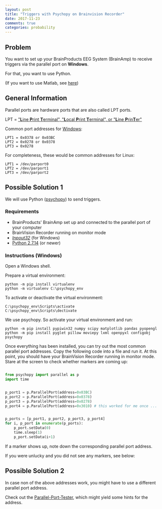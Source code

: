 ```yaml
---
layout: post
title: "Triggers with Psychopy on Brainvision Recorder"
date: 2017-11-23
comments: true
categories: probability
---
```


## Problem
You want to set up your BrainProducts EEG System (BrainAmp) to receive triggers via the parallel port on **Windows**.

For that, you want to use Python.

(If you want to use Matlab, see [here](http://apps.usd.edu/coglab/psyc770/IO64.html))

## General Information

Parallel ports are hardware ports that are also called LPT ports.

LPT = ["**L**ine **P**rint **T**erminal", "**L**ocal **P**rint **T**erminal", or "**L**ine **P**rin**T**er"](https://en.wikipedia.org/wiki/Parallel_port#Access)

Common port addresses for [Windows](https://en.wikipedia.org/wiki/Parallel_port#Port_addresses):
```
LPT1 = 0x0378 or 0x03BC
LPT2 = 0x0278 or 0x0378
LPT3 = 0x0278
```

For completeness, these would be common addresses for Linux:
```
LPT1 = /dev/parport0
LPT2 = /dev/parport1
LPT3 = /dev/parport2
```


## Possible Solution 1
We will use Python ([psychopy](http://psychopy.org)) to send triggers.

### Requirements

- BrainProducts' BrainAmp set up and connected to the parallel port of your computer
- BrainVision Recorder running on monitor mode
- [*Inpout32*](http://www.highrez.co.uk/downloads/inpout32/) (for Windows)
- [Python 2.7.14](https://www.python.org/downloads/) (or newer)

### Instructions (Windows)
Open a Windows shell.

Prepare a virtual environment:

    python -m pip install virtualenv
    python -m virtualenv C:\psychopy_env

To activate or deactivate the virtual environment:

    C:\psychopy_env\Scripts\activate
    C:\psychopy_env\Scripts\dectivate

We use psychopy. So activate your virtual environment and run:


    python -m pip install pypiwin32 numpy scipy matplotlib pandas pyopengl
    python -m pip install pyglet pillow moviepy lxml openpyxl configobj psychopy


Once everything has been installed, you can try out the most common parallel port addresses. Copy the following code into a file and run it. At this point, you should have your BrainVision Recorder running in monitor mode. Stare at the screen to check whether markers are coming up:

``` python

from psychopy import parallel as p
import time


p_port1 = p.ParallelPort(address=0x03BC)
p_port2 = p.ParallelPort(address=0x0378)
p_port3 = p.ParallelPort(address=0x0278)
p_port4 = p.ParallelPort(address=0x3010) # this worked for me once ...


p_ports = [p_port1, p_port2, p_port3, p_port4]
for i, p_port in enumerate(p_ports):
    p_port.setData(0)
    time.sleep(1)
    p_port.setData(i+1)

```

If a marker shows up, note down the corresponding parallel port address.

If you were unlucky and you did not see any markers, see below:


## Possible Solution 2
In case non of the above addresses work, you might have to use a different parallel port address.

Check out the [Parallel-Port-Tester](https://www.downtowndougbrown.com/2013/06/parallel-port-tester/), which might yield some hints for the address.
